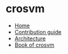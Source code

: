 # crosvm

- [Home](/README.md)
- [Contribution guide](/CONTRIBUTING.md)
- [Architecture](/ARCHITECTURE.md)
- [Book of crosvm](https://crosvm.dev/book/)
